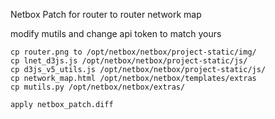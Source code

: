 Netbox Patch for router to router network map 

modify mutils and change api token to match yours 

```
cp router.png to /opt/netbox/netbox/project-static/img/
cp lnet_d3js.js /opt/netbox/netbox/project-static/js/
cp d3js_v5_utils.js /opt/netbox/netbox/project-static/js/
cp network_map.html /opt/netbox/netbox/templates/extras
cp mutils.py /opt/netbox/netbox/extras/

apply netbox_patch.diff 
```
